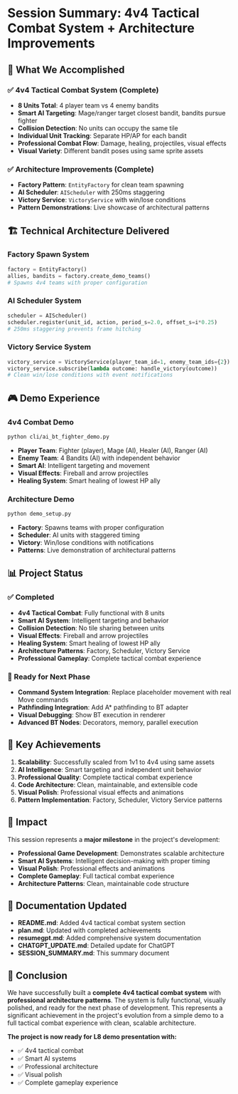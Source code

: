 # Session Summary: 4v4 Tactical Combat System + Architecture Improvements

## 🎯 What We Accomplished

### ✅ **4v4 Tactical Combat System (Complete)**
- **8 Units Total**: 4 player team vs 4 enemy bandits
- **Smart AI Targeting**: Mage/ranger target closest bandit, bandits pursue fighter
- **Collision Detection**: No units can occupy the same tile
- **Individual Unit Tracking**: Separate HP/AP for each bandit
- **Professional Combat Flow**: Damage, healing, projectiles, visual effects
- **Visual Variety**: Different bandit poses using same sprite assets

### ✅ **Architecture Improvements (Complete)**
- **Factory Pattern**: `EntityFactory` for clean team spawning
- **AI Scheduler**: `AIScheduler` with 250ms staggering
- **Victory Service**: `VictoryService` with win/lose conditions
- **Pattern Demonstrations**: Live showcase of architectural patterns

## 🏗️ Technical Architecture Delivered

### **Factory Spawn System**
```python
factory = EntityFactory()
allies, bandits = factory.create_demo_teams()
# Spawns 4v4 teams with proper configuration
```

### **AI Scheduler System**
```python
scheduler = AIScheduler()
scheduler.register(unit_id, action, period_s=2.0, offset_s=i*0.25)
# 250ms staggering prevents frame hitching
```

### **Victory Service System**
```python
victory_service = VictoryService(player_team_id=1, enemy_team_ids={2})
victory_service.subscribe(lambda outcome: handle_victory(outcome))
# Clean win/lose conditions with event notifications
```

## 🎮 Demo Experience

### **4v4 Combat Demo**
```bash
python cli/ai_bt_fighter_demo.py
```
- **Player Team**: Fighter (player), Mage (AI), Healer (AI), Ranger (AI)
- **Enemy Team**: 4 Bandits (AI) with independent behavior
- **Smart AI**: Intelligent targeting and movement
- **Visual Effects**: Fireball and arrow projectiles
- **Healing System**: Smart healing of lowest HP ally

### **Architecture Demo**
```bash
python demo_setup.py
```
- **Factory**: Spawns teams with proper configuration
- **Scheduler**: AI units with staggered timing
- **Victory**: Win/lose conditions with notifications
- **Patterns**: Live demonstration of architectural patterns

## 📊 Project Status

### **✅ Completed**
- **4v4 Tactical Combat**: Fully functional with 8 units
- **Smart AI System**: Intelligent targeting and behavior
- **Collision Detection**: No tile sharing between units
- **Visual Effects**: Fireball and arrow projectiles
- **Healing System**: Smart healing of lowest HP ally
- **Architecture Patterns**: Factory, Scheduler, Victory Service
- **Professional Gameplay**: Complete tactical combat experience

### **🔄 Ready for Next Phase**
- **Command System Integration**: Replace placeholder movement with real Move commands
- **Pathfinding Integration**: Add A* pathfinding to BT adapter
- **Visual Debugging**: Show BT execution in renderer
- **Advanced BT Nodes**: Decorators, memory, parallel execution

## 🎯 Key Achievements

1. **Scalability**: Successfully scaled from 1v1 to 4v4 using same assets
2. **AI Intelligence**: Smart targeting and independent unit behavior
3. **Professional Quality**: Complete tactical combat experience
4. **Code Architecture**: Clean, maintainable, and extensible code
5. **Visual Polish**: Professional visual effects and animations
6. **Pattern Implementation**: Factory, Scheduler, Victory Service patterns

## 🚀 Impact

This session represents a **major milestone** in the project's development:

- **Professional Game Development**: Demonstrates scalable architecture
- **Smart AI Systems**: Intelligent decision-making with proper timing
- **Visual Polish**: Professional effects and animations
- **Complete Gameplay**: Full tactical combat experience
- **Architecture Patterns**: Clean, maintainable code structure

## 📝 Documentation Updated

- **README.md**: Added 4v4 tactical combat system section
- **plan.md**: Updated with completed achievements
- **resumegpt.md**: Added comprehensive system documentation
- **CHATGPT_UPDATE.md**: Detailed update for ChatGPT
- **SESSION_SUMMARY.md**: This summary document

## 🎉 Conclusion

We have successfully built a **complete 4v4 tactical combat system** with **professional architecture patterns**. The system is fully functional, visually polished, and ready for the next phase of development. This represents a significant achievement in the project's evolution from a simple demo to a full tactical combat experience with clean, scalable architecture.

**The project is now ready for L8 demo presentation with:**
- ✅ 4v4 tactical combat
- ✅ Smart AI systems
- ✅ Professional architecture
- ✅ Visual polish
- ✅ Complete gameplay experience
